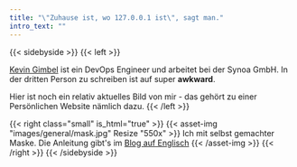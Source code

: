 ```yaml
---
title: "\"Zuhause ist, wo 127.0.0.1 ist\", sagt man."
intro_text: ""
---
```



{{< sidebyside >}}
{{< left >}}

[Kevin Gimbel](/about/) ist ein DevOps Engineer und arbeitet bei der Synoa GmbH. In der dritten Person zu schreiben ist auf super **awkward**.

Hier ist noch ein relativ aktuelles Bild von mir - das gehört zu einer Persönlichen Website nämlich dazu. 
{{< /left >}}

{{< right class="small" is_html="true" >}}
    {{< asset-img "images/general/mask.jpg" Resize "550x" >}}
Ich mit selbst gemachter Maske. Die Anleitung gibt's im [Blog auf Englisch](/blog/2020/05/diy-face-masks/)
    {{< /asset-img >}}
{{< /right >}}
{{< /sidebyside >}}

